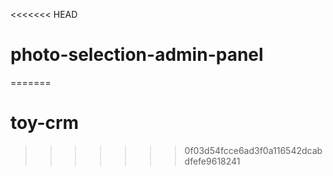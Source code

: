 <<<<<<< HEAD
# photo-selection-admin-panel
=======
# toy-crm
>>>>>>> 0f03d54fcce6ad3f0a116542dcabdfefe9618241
